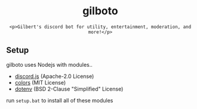 <div align="center">
    <h1>gilboto</h1>
    
    <p>Gilbert's discord bot for utility, entertainment, moderation, and more!</p>
</div>

## Setup
gilboto uses Nodejs with modules.. 
- [discord.js](https://github.com/discordjs/discord.js) (Apache-2.0 License)
- [colors](https://github.com/Marak/colors.js) (MIT License)
- [dotenv](https://github.com/motdotla/dotenv) (BSD 2-Clause "Simplified" License)

run ``setup.bat`` to install all of these modules